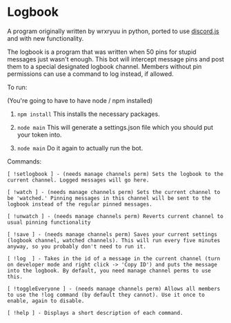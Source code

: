 # Logbook

A program originally written by wrxryuu in python, ported to use [discord.js](https://discord.js.org/#/) and with new functionality.

The logbook is a program that was written when 50 pins for stupid messages just wasn't enough. This bot will intercept message pins and post them to a special designated logbook channel. Members without pin permissions can use a command to log instead, if allowed.

To run:

(You're going to have to have node / npm installed)

1. `npm install`
This installs the necessary packages.

2. `node main` This will generate a settings.json file which you should put your token into.

3. `node main` Do it again to actually run the bot.

Commands:

```
[ !setlogbook ] - (needs manage channels perm) Sets the logbook to the current channel. Logged messages will go here.

[ !watch ] - (needs manage channels perm) Sets the current channel to be 'watched.' Pinning messages in this channel will be sent to the logbook instead of the regular pinned messages.

[ !unwatch ] - (needs manage channels perm) Reverts current channel to usual pinning functionality

[ !save ] - (needs manage channels perm) Saves your current settings (logbook channel, watched channels). This will run every five minutes anyway, so you probably don't need to run it.

[ !log  ] - Takes in the id of a message in the current channel (turn on developer mode and right click -> 'Copy ID') and puts the message into the logbook. By default, you need manage channel perms to use this.

[ !toggleEveryone ] - (needs manage channels perm) Allows all members to use the !log command (by default they cannot). Use it once to enable, again to disable.

[ !help ] - Displays a short description of each command.
```

